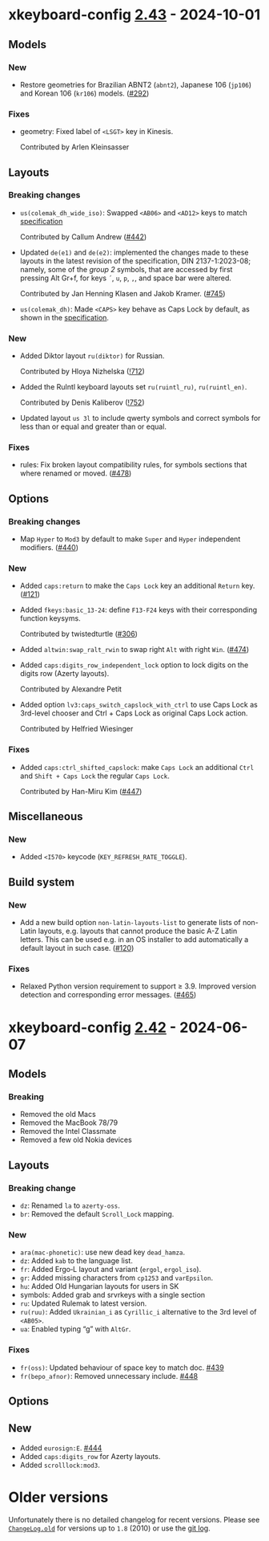 xkeyboard-config [2.43](https://gitlab.freedesktop.org/xkeyboard-config/xkeyboard-config/-/tree/xkeyboard-config-2.43) - 2024-10-01
===================================================================================================================================

## Models

### New

- Restore geometries for Brazilian ABNT2 (`abnt2`), Japanese 106 (`jp106`)
  and Korean 106 (`kr106`) models. ([#292](https://gitlab.freedesktop.org/xkeyboard-config/xkeyboard-config/-/issues/292))

### Fixes

- geometry: Fixed label of `<LSGT>` key in Kinesis.

  Contributed by Arlen Kleinsasser


## Layouts

### Breaking changes

- `us(colemak_dh_wide_iso)`: Swapped `<AB06>` and `<AD12>` keys to match [specification](https://colemakmods.github.io/mod-dh/keyboards.html)

  Contributed by Callum Andrew ([#442](https://gitlab.freedesktop.org/xkeyboard-config/xkeyboard-config/-/issues/442))
- Updated `de(e1)` and `de(e2)`: implemented the changes made to these layouts in the latest revision of the specification, DIN 2137-1:2023-08; namely, some of the *group 2* symbols, that are accessed by first pressing Alt&nbsp;Gr+f, for keys `´`, `u`, `p`, `,`, and space bar were altered.

  Contributed by Jan Henning Klasen and Jakob Kramer. ([#745](https://gitlab.freedesktop.org/xkeyboard-config/xkeyboard-config/-/issues/745))
- `us(colemak_dh)`: Made `<CAPS>` key behave as Caps Lock by default, as shown in the [specification](https://colemakmods.github.io/mod-dh/keyboards.html).

### New

- Added Diktor layout `ru(diktor)` for Russian.

  Contributed by Hloya Nizhelska ([!712](https://gitlab.freedesktop.org/xkeyboard-config/xkeyboard-config/-/merge_requests/712))
- Added the RuIntl keyboard layouts set `ru(ruintl_ru)`, `ru(ruintl_en)`.

  Contributed by Denis Kaliberov ([!752](https://gitlab.freedesktop.org/xkeyboard-config/xkeyboard-config/-/merge_requests/752))
- Updated layout `us 3l` to include qwerty symbols and correct symbols for less than or equal and greater than or equal.

### Fixes

- rules: Fix broken layout compatibility rules, for symbols sections that where renamed or moved. ([#478](https://gitlab.freedesktop.org/xkeyboard-config/xkeyboard-config/-/issues/478))


## Options

### Breaking changes

- Map `Hyper` to `Mod3` by default to make `Super` and `Hyper` independent
  modifiers. ([#440](https://gitlab.freedesktop.org/xkeyboard-config/xkeyboard-config/-/issues/440))

### New

- Added `caps:return` to make the `Caps Lock` key an additional `Return` key. ([#121](https://gitlab.freedesktop.org/xkeyboard-config/xkeyboard-config/-/issues/121))
- Added `fkeys:basic_13-24`: define `F13-F24` keys with their corresponding function keysyms.

  Contributed by twistedturtle ([#306](https://gitlab.freedesktop.org/xkeyboard-config/xkeyboard-config/-/issues/306))
- Added `altwin:swap_ralt_rwin` to swap right `Alt` with right `Win`. ([#474](https://gitlab.freedesktop.org/xkeyboard-config/xkeyboard-config/-/issues/474))
- Added `caps:digits_row_independent_lock` option to lock digits on the digits
  row (Azerty layouts).

  Contributed by Alexandre Petit
- Added option `lv3:caps_switch_capslock_with_ctrl` to use Caps Lock as
  3rd-level chooser and Ctrl + Caps Lock as original Caps Lock action.

  Contributed by Helfried Wiesinger

### Fixes

- Added `caps:ctrl_shifted_capslock`: make `Caps Lock` an additional `Ctrl`
  and `Shift + Caps Lock` the regular `Caps Lock`.

  Contributed by Han-Miru Kim ([#447](https://gitlab.freedesktop.org/xkeyboard-config/xkeyboard-config/-/issues/447))


## Miscellaneous

### New

- Added `<I570>` keycode (`KEY_REFRESH_RATE_TOGGLE`).


## Build system

### New

- Add a new build option `non-latin-layouts-list` to generate lists of
  non-Latin layouts, e.g. layouts that cannot produce the basic A-Z Latin
  letters. This can be used e.g. in an OS installer to add automatically
  a default layout in such case. ([#120](https://gitlab.freedesktop.org/xkeyboard-config/xkeyboard-config/-/issues/120))

### Fixes

- Relaxed Python version requirement to support ≥ 3.9.
  Improved version detection and corresponding error messages. ([#465](https://gitlab.freedesktop.org/xkeyboard-config/xkeyboard-config/-/issues/465))


xkeyboard-config [2.42](https://gitlab.freedesktop.org/xkeyboard-config/xkeyboard-config/-/tree/xkeyboard-config-2.42) - 2024-06-07
===================================================================================================================================

## Models

### Breaking

- Removed the old Macs
- Removed the MacBook 78/79
- Removed the Intel Classmate
- Removed a few old Nokia devices


## Layouts

### Breaking change

- `dz`: Renamed `la` to `azerty-oss`.
- `br`: Removed the default `Scroll_Lock` mapping.

### New

- `ara(mac-phonetic)`: use new dead key `dead_hamza`.
- `dz`: Added `kab` to the language list.
- `fr`: Added Ergo‑L layout and variant (`ergol`, `ergol_iso`).
- `gr`: Added missing characters from `cp1253` and `varEpsilon`.
- `hu`: Added Old Hungarian layouts for users in SK
- symbols: Added grab and srvrkeys with a single section
- `ru`: Updated Rulemak to latest version.
- `ru(ruu)`: Added `Ukrainian_i` as `Cyrillic_i` alternative to the
   3rd level of `<AB05>`.
- `ua`: Enabled typing “g” with `AltGr`.

### Fixes

- `fr(oss)`: Updated behaviour of space key to match doc.
  [#439](https://gitlab.freedesktop.org/xkeyboard-config/xkeyboard-config/-/issues/439)
- `fr(bepo_afnor)`: Removed unnecessary include.
  [#448](https://gitlab.freedesktop.org/xkeyboard-config/xkeyboard-config/-/issues/448)


## Options

## New

- Added `eurosign:E`.
  [#444](https://gitlab.freedesktop.org/xkeyboard-config/xkeyboard-config/-/issues/444)
- Added `caps:digits_row` for Azerty layouts.
- Added `scrolllock:mod3`.


Older versions
==============

Unfortunately there is no detailed changelog for recent versions. Please see
[`ChangeLog.old`](ChangeLog.old) for versions up to `1.8` (2010) or use the
[git log](https://gitlab.freedesktop.org/xkeyboard-config/xkeyboard-config/-/commits/master).
